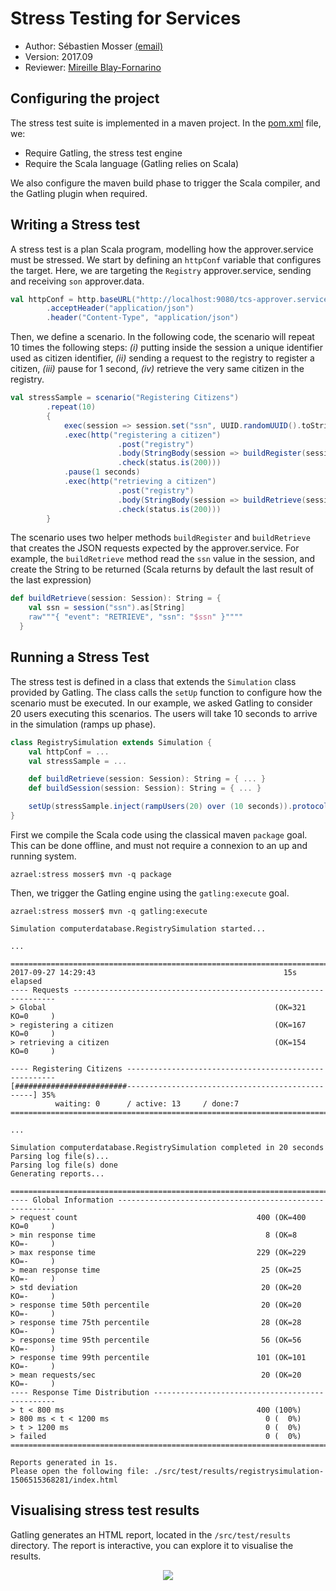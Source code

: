 # Stress Testing for Services

  * Author: Sébastien Mosser [(email)](mosser@i3s.unice.fr)
  * Version: 2017.09
  * Reviewer: [Mireille Blay-Fornarino](blay@i3s.unice.fr)

  
## Configuring the project

The stress test suite is implemented in a maven project. In the [pom.xml](https://github.com/polytechnice-si/5A-Microservices-Integration/blob/master/tests/stress/pom.xml) file, we:

  * Require Gatling, the stress test engine
  * Require the Scala language (Gatling relies on Scala)

We also configure the maven build phase to trigger the Scala compiler, and the Gatling plugin when required.

## Writing a Stress test

A stress test is a plan Scala program, modelling how the approver.service must be stressed. We start by defining an `httpConf` variable that configures the target. Here, we are targeting the `Registry` approver.service, sending and receiving `son` approver.data.


```scala
val httpConf = http.baseURL("http://localhost:9080/tcs-approver.service-document/")
		.acceptHeader("application/json")
		.header("Content-Type", "application/json")
```

Then, we define a scenario. In the following code, the scenario will repeat 10 times the following steps: _(i)_ putting inside the session a unique identifier used as citizen identifier, _(ii)_ sending a request to the registry to register a citizen, _(iii)_ pause for 1 second, _(iv)_ retrieve the very same citizen in the registry.

```scala
val stressSample = scenario("Registering Citizens")
		.repeat(10)
		{
			exec(session => session.set("ssn", UUID.randomUUID().toString)
			.exec(http("registering a citizen")
						.post("registry")
						.body(StringBody(session => buildRegister(session)))
						.check(status.is(200)))
			.pause(1 seconds)
			.exec(http("retrieving a citizen")
						.post("registry")
						.body(StringBody(session => buildRetrieve(session)))
						.check(status.is(200)))
		}
```  

The scenario uses two helper methods `buildRegister` and `buildRetrieve` that creates the JSON requests expected by the approver.service. For example, the `buildRetrieve` method read the `ssn` value in the session, and create the String to be returned (Scala returns by default the last result of the last expression)

```scala
def buildRetrieve(session: Session): String = {
	val ssn = session("ssn").as[String]
	raw"""{ "event": "RETRIEVE", "ssn": "$ssn" }""""
  }
```

## Running a Stress Test

The stress test is defined in a class that extends the `Simulation` class provided by Gatling. The class calls the `setUp` function to configure how the scenario must be executed. In our example, we asked Gatling to consider 20 users executing this scenarios. The users will take 10 seconds to arrive in the simulation (ramps up phase).

```scala
class RegistrySimulation extends Simulation {
	val httpConf = ...
	val stressSample = ...

	def buildRetrieve(session: Session): String = { ... }
	def buildSession(session: Session): String = { ... }

	setUp(stressSample.inject(rampUsers(20) over (10 seconds)).protocols(httpConf))
}
```

First we compile the Scala code using the classical maven `package` goal. This can be done offline, and must not require a connexion to an up and running system.

```
azrael:stress mosser$ mvn -q package
```

Then, we trigger the Gatling engine using the `gatling:execute` goal.

```
azrael:stress mosser$ mvn -q gatling:execute

Simulation computerdatabase.RegistrySimulation started...

...

================================================================================
2017-09-27 14:29:43                                          15s elapsed
---- Requests ------------------------------------------------------------------
> Global                                                   (OK=321    KO=0     )
> registering a citizen                                    (OK=167    KO=0     )
> retrieving a citizen                                     (OK=154    KO=0     )

---- Registering Citizens ------------------------------------------------------
[#########################-------------------------------------------------] 35%
          waiting: 0      / active: 13     / done:7     
================================================================================

...

Simulation computerdatabase.RegistrySimulation completed in 20 seconds
Parsing log file(s)...
Parsing log file(s) done
Generating reports...

================================================================================
---- Global Information --------------------------------------------------------
> request count                                        400 (OK=400    KO=0     )
> min response time                                      8 (OK=8      KO=-     )
> max response time                                    229 (OK=229    KO=-     )
> mean response time                                    25 (OK=25     KO=-     )
> std deviation                                         20 (OK=20     KO=-     )
> response time 50th percentile                         20 (OK=20     KO=-     )
> response time 75th percentile                         28 (OK=28     KO=-     )
> response time 95th percentile                         56 (OK=56     KO=-     )
> response time 99th percentile                        101 (OK=101    KO=-     )
> mean requests/sec                                     20 (OK=20     KO=-     )
---- Response Time Distribution ------------------------------------------------
> t < 800 ms                                           400 (100%)
> 800 ms < t < 1200 ms                                   0 (  0%)
> t > 1200 ms                                            0 (  0%)
> failed                                                 0 (  0%)
================================================================================

Reports generated in 1s.
Please open the following file: ./src/test/results/registrysimulation-1506515368281/index.html
```

## Visualising stress test results

Gatling generates an HTML report, located in the `/src/test/results` directory. The report is interactive, you can explore it to visualise the results.

<p align="center">
	<img src="https://raw.githubusercontent.com/polytechnice-si/5A-Microservices-Integration/master/tests/stress/gatling_screenshot.png" />
</p>
